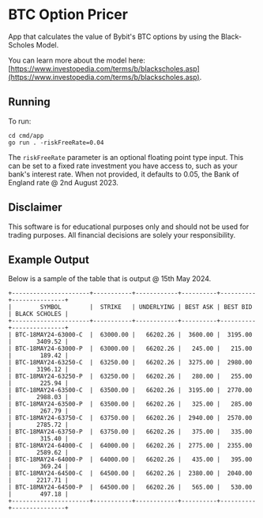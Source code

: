 # BTC Option Pricer

App that calculates the value of Bybit's BTC options by using the Black-Scholes Model.

You can learn more about the model here: [https://www.investopedia.com/terms/b/blackscholes.asp](https://www.investopedia.com/terms/b/blackscholes.asp).

## Running

To run:

```
cd cmd/app
go run . -riskFreeRate=0.04
```

The `riskFreeRate` parameter is an optional floating point type input. This can be set to a fixed rate investment you have access to, such as your bank's interest rate. When not provided, it defaults to 0.05, the Bank of England rate @ 2nd August 2023.

## Disclaimer

This software is for educational purposes only and should not be used for trading purposes. All financial decisions are solely your responsibility.

## Example Output

Below is a sample of the table that is output @ 15th May 2024.

```
+----------------------+-----------+------------+----------+----------+---------------+
|        SYMBOL        |  STRIKE   | UNDERLYING | BEST ASK | BEST BID | BLACK SCHOLES |
+----------------------+-----------+------------+----------+----------+---------------+
| BTC-18MAY24-63000-C  |  63000.00 |   66202.26 |  3600.00 |  3195.00 |       3409.52 |
| BTC-18MAY24-63000-P  |  63000.00 |   66202.26 |   245.00 |   215.00 |        189.42 |
| BTC-18MAY24-63250-C  |  63250.00 |   66202.26 |  3275.00 |  2980.00 |       3196.12 |
| BTC-18MAY24-63250-P  |  63250.00 |   66202.26 |   280.00 |   255.00 |        225.94 |
| BTC-18MAY24-63500-C  |  63500.00 |   66202.26 |  3195.00 |  2770.00 |       2988.03 |
| BTC-18MAY24-63500-P  |  63500.00 |   66202.26 |   325.00 |   285.00 |        267.79 |
| BTC-18MAY24-63750-C  |  63750.00 |   66202.26 |  2940.00 |  2570.00 |       2785.72 |
| BTC-18MAY24-63750-P  |  63750.00 |   66202.26 |   375.00 |   335.00 |        315.40 |
| BTC-18MAY24-64000-C  |  64000.00 |   66202.26 |  2775.00 |  2355.00 |       2589.62 |
| BTC-18MAY24-64000-P  |  64000.00 |   66202.26 |   435.00 |   395.00 |        369.24 |
| BTC-18MAY24-64500-C  |  64500.00 |   66202.26 |  2380.00 |  2040.00 |       2217.71 |
| BTC-18MAY24-64500-P  |  64500.00 |   66202.26 |   565.00 |   530.00 |        497.18 |
+----------------------+-----------+------------+----------+----------+---------------+
```
